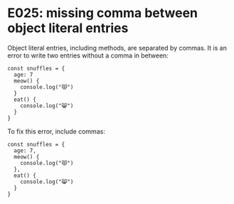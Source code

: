 # E025: missing comma between object literal entries

Object literal entries, including methods, are separated by commas. It is an
error to write two entries without a comma in between:

    const snuffles = {
      age: 7
      meow() {
        console.log("😾")
      }
      eat() {
        console.log("😸")
      }
    }

To fix this error, include commas:

    const snuffles = {
      age: 7,
      meow() {
        console.log("😾")
      },
      eat() {
        console.log("😸")
      }
    }
